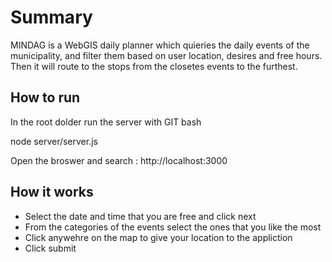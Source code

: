 # Summary

MINDAG is a WebGIS daily planner which quieries the daily events of the municipality, and filter them based on user location, desires and free hours.
Then it will route to the stops from the closetes events to the furthest.  

## How to run
In the root dolder run the server with GIT bash

node server/server.js

Open the broswer and search : http://localhost:3000

## How it works

- Select the date and time that you are free and click next
- From the categories of the events select the ones that you like the most
- Click anywehre on the map to give your location to the appliction
- Click submit

